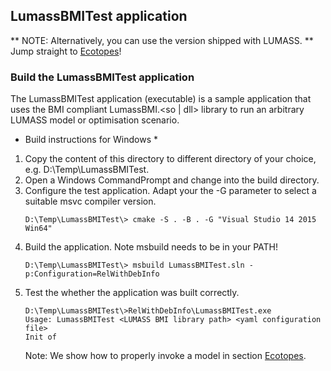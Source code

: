 ## LumassBMITest application

** NOTE: Alternatively, you can use the version shipped with LUMASS. **
Jump straight to [Ecotopes](https://github.com/niwa/interoperable_land_water_models/tree/master/Examples/BMI/LumassBMI/Ecotopes)!

### Build the LumassBMITest application
The LumassBMITest application (executable) is a sample
application that uses the BMI compliant LumassBMI.<so | dll>
library to run an arbitrary LUMASS model or optimisation
scenario.  

* Build instructions for Windows *
 
1. Copy the content of this directory to different directory
   of your choice, e.g. D:\Temp\LumassBMITest.
2. Open a Windows CommandPrompt and change into the build directory.
3. Configure the test application. Adapt your the -G parameter to select
    a suitable msvc compiler version.
	```
	D:\Temp\LumassBMITest\> cmake -S . -B . -G "Visual Studio 14 2015 Win64"
	```
4. Build the application. Note msbuild needs to be in your PATH!
	```
	D:\Temp\LumassBMITest\> msbuild LumassBMITest.sln -p:Configuration=RelWithDebInfo
	```
5. Test the whether the application was built correctly.
	```
	D:\Temp\LumassBMITest\>RelWithDebInfo\LumassBMITest.exe 
	Usage: LumassBMITest <LUMASS BMI library path> <yaml configuration file>
	Init of	
	```
	Note: We show how to properly invoke a model in section [Ecotopes](https://github.com/niwa/interoperable_land_water_models/tree/master/Examples/BMI/LumassBMI/Ecotopes).
	
	


